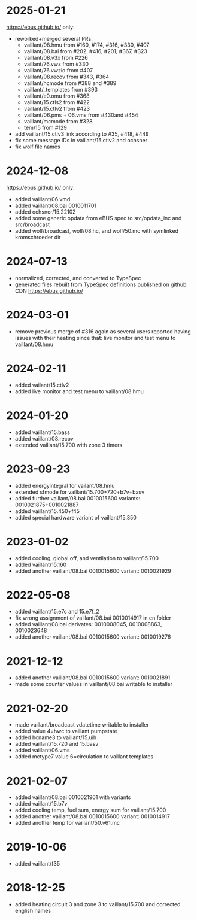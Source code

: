 # 2025-01-21
https://ebus.github.io/ only:
* reworked+merged several PRs:
  * vaillant/08.hmu from #160, #174, #316, #330, #407
  * vaillant/08.bai from #202, #416, #201, #367, #323
  * vaillant/08.v3x from #226
  * vaillant/76.vwz from #330
  * vaillant/76.vwzio from #407
  * vaillant/08.recov from #343, #364
  * vaillant/hcmode from #388 and #389
  * vaillant/_templates from #393
  * vaillant/e0.omu from #368
  * vaillant/15.ctls2 from #422
  * vaillant/15.ctlv2 from #423
  * vaillant/06.pms + 06.vms from #430and #454
  * vaillant/mcmode from #328 
  * tem/15 from #129
* add vaillant/15.ctlv3 link according to #35, #418, #449
* fix some message IDs in vaillant/15.ctlv2 and ochsner
* fix wolf file names

# 2024-12-08
https://ebus.github.io/ only:
* added vaillant/06.vmd
* added vaillant/08.bai 0010011701
* added ochsner/15.22102
* added some generic opdata from eBUS spec to src/opdata_inc and src/broadcast
* added wolf/broadcast, wolf/08.hc, and wolf/50.mc with symlinked kromschroeder dir

# 2024-07-13
* normalized, corrected, and converted to TypeSpec
* generated files rebuilt from TypeSpec definitions published on github CDN https://ebus.github.io/

# 2024-03-01
* remove previous merge of #316 again as several users reported having issues with their heating since that: live monitor and test menu to vaillant/08.hmu

# 2024-02-11
* added vailant/15.ctlv2
* added live monitor and test menu to vaillant/08.hmu

# 2024-01-20
* added vaillant/15.bass
* added vaillant/08.recov
* extended vaillant/15.700 with zone 3 timers

# 2023-09-23
* added energyintegral for vailant/08.hmu
* extended sfmode for vaillant/15.700+720+b7v+basv
* added further vaillant/08.bai 0010015600 variants: 0010021875+0010021887
* added vaillant/15.450+f45
* added special hardware variant of vaillant/15.350

# 2023-01-02
* added cooling, global off, and ventilation to vaillant/15.700
* added vaillant/15.160
* added another vaillant/08.bai 0010015600 variant: 0010021929 

# 2022-05-08
* added vaillant/15.e7c and 15.e7f_2
* fix wrong assignment of vaillant/08.bai 0010014917 in en folder
* added vaillant/08.bai derivates: 0010008045, 0010008863, 0010023648
* added another vaillant/08.bai 0010015600 variant: 0010019276

# 2021-12-12
* added another vaillant/08.bai 0010015600 variant: 0010021891
* made some counter values in vaillant/08.bai writable to installer

# 2021-02-20
* made vaillant/broadcast vdatetime writable to installer
* added value 4=hwc to vaillant pumpstate
* added hcname3 to vaillant/15.uih
* added vaillant/15.720 and 15.basv
* added vaillant/06.vms
* added mctype7 value 6=circulation to vaillant templates

# 2021-02-07
* added vaillant/08.bai 0010021961 with variants
* added vaillant/15.b7v
* added cooling temp, fuel sum, energy sum for vaillant/15.700
* added another vaillant/08.bai 0010015600 variant: 0010014917
* added another temp for vaillant/50.v61.mc

# 2019-10-06
* added vaillant/f35

# 2018-12-25
* added heating circuit 3 and zone 3 to vaillant/15.700 and corrected english names
